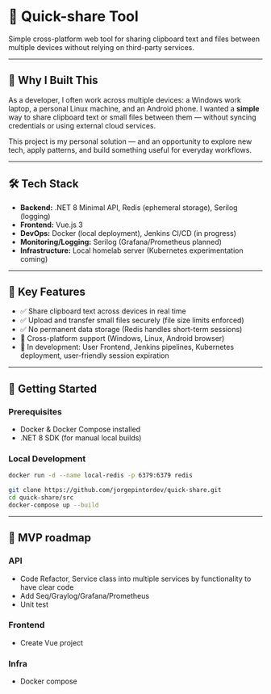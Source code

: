# 🔗 Quick-share Tool

Simple cross-platform web tool for sharing clipboard text and files between multiple devices without relying on third-party services.

---

## 🚀 Why I Built This

As a developer, I often work across multiple devices: a Windows work laptop, a personal Linux machine, and an Android phone. I wanted a **simple** way to share clipboard text or small files between them — without syncing credentials or using external cloud services.

This project is my personal solution — and an opportunity to explore new tech, apply patterns, and build something useful for everyday workflows.

---

## 🛠️ Tech Stack

- **Backend:** .NET 8 Minimal API, Redis (ephemeral storage), Serilog (logging)
- **Frontend:** Vue.js 3
- **DevOps:** Docker (local deployment), Jenkins CI/CD (in progress)
- **Monitoring/Logging:** Serilog (Grafana/Prometheus planned)
- **Infrastructure:** Local homelab server (Kubernetes experimentation coming)

---

## 🔐 Key Features

- ✅ Share clipboard text across devices in real time
- ✅ Upload and transfer small files securely (file size limits enforced)
- ✅ No permanent data storage (Redis handles short-term sessions)
- 🚧 Cross-platform support (Windows, Linux, Android browser)
- 🚧 In development: User Frontend, Jenkins pipelines, Kubernetes deployment, user-friendly session expiration

---

## 🧰 Getting Started

### Prerequisites

- Docker & Docker Compose installed
- .NET 8 SDK (for manual local builds)

### Local Development

```bash
docker run -d --name local-redis -p 6379:6379 redis

git clone https://github.com/jorgepintordev/quick-share.git
cd quick-share/src
docker-compose up --build
```

---
## 🚧 MVP roadmap
### API
- Code Refactor, Service class into multiple services by functionality to have clear code
- Add Seq/Graylog/Grafana/Prometheus
- Unit test

### Frontend
- Create Vue project

### Infra
- Docker compose
